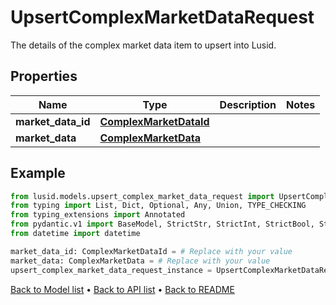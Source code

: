 # UpsertComplexMarketDataRequest

The details of the complex market data item to upsert into Lusid.
## Properties
Name | Type | Description | Notes
------------ | ------------- | ------------- | -------------
**market_data_id** | [**ComplexMarketDataId**](ComplexMarketDataId.md) |  | 
**market_data** | [**ComplexMarketData**](ComplexMarketData.md) |  | 
## Example

```python
from lusid.models.upsert_complex_market_data_request import UpsertComplexMarketDataRequest
from typing import List, Dict, Optional, Any, Union, TYPE_CHECKING
from typing_extensions import Annotated
from pydantic.v1 import BaseModel, StrictStr, StrictInt, StrictBool, StrictFloat, StrictBytes, Field, validator, ValidationError, conlist, constr
from datetime import datetime

market_data_id: ComplexMarketDataId = # Replace with your value
market_data: ComplexMarketData = # Replace with your value
upsert_complex_market_data_request_instance = UpsertComplexMarketDataRequest(market_data_id=market_data_id, market_data=market_data)

```

[Back to Model list](../README.md#documentation-for-models) &#8226; [Back to API list](../README.md#documentation-for-api-endpoints) &#8226; [Back to README](../README.md)

